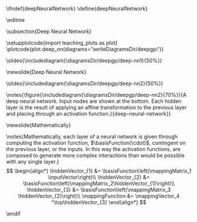 \ifndef{deepNeuralNetwork}
\define{deepNeuralNetwork}

\editme

\subsection{Deep Neural Network}

\setupplotcode{import teaching_plots as plot}
\plotcode{plot.deep_nn(diagrams='\writeDiagramsDir/deepgp/')}

\slides{\includediagram{\diagramsDir/deepgp/deep-nn1}{50%}}

\newslide{Deep Neural Network}

\slides{\includediagram{\diagramsDir/deepgp/deep-nn2}{50%}}

\notes{\figure{\includediagram{\diagramsDir/deepgp/deep-nn2}{70%}}{A deep neural network. Input nodes are shown at the bottom. Each hidden layer is the result of applying an affine transformation to the previous layer and placing through an activation function.}{deep-neural-network}}

\newslide{Mathematically}

\notes{Mathematically, each layer of a neural network is given through computing the activation function, $\basisFunction(\cdot)$, contingent on the previous layer, or the inputs. In this way the activation functions, are composed to generate more complex interactions than would be possible with any single layer.}
$$
\begin{align*}
    \hiddenVector_{1} &= \basisFunction\left(\mappingMatrix_1 \inputVector\right)\\
    \hiddenVector_{2} &=  \basisFunction\left(\mappingMatrix_2\hiddenVector_{1}\right)\\
    \hiddenVector_{3} &= \basisFunction\left(\mappingMatrix_3 \hiddenVector_{2}\right)\\
    \mappingFunction &= \mappingVector_4 ^\top\hiddenVector_{3}
\end{align*}
$$

\endif
